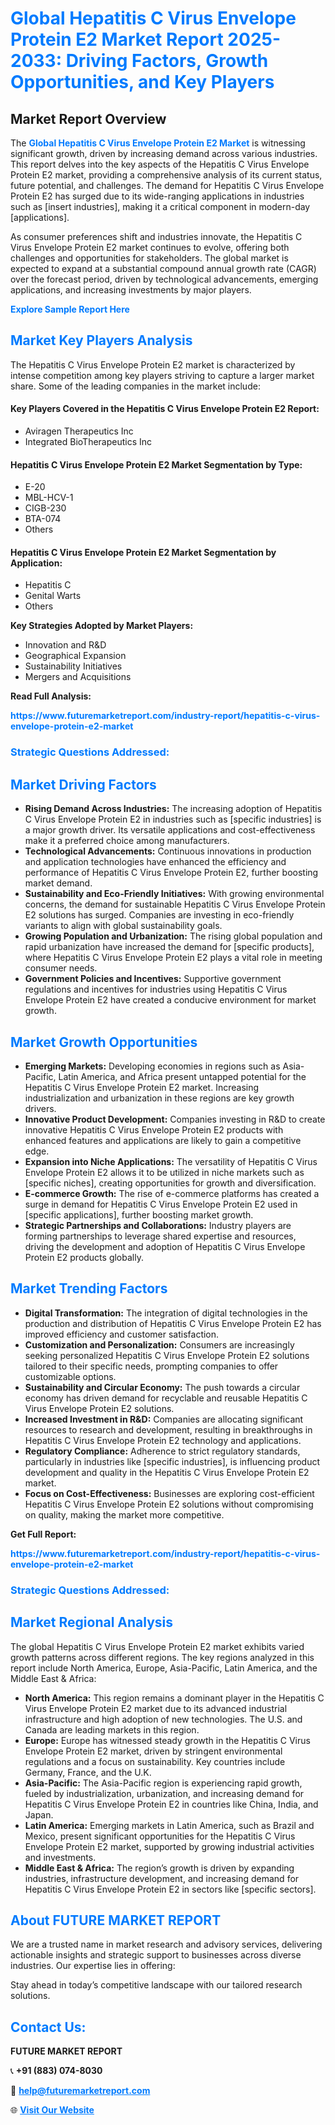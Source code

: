 <h1 style="color: #007BFF;">Global Hepatitis C Virus Envelope Protein E2 Market Report 2025-2033: Driving Factors, Growth Opportunities, and Key Players</h1>

<section id="overview">
<h2>Market Report Overview</h2>
<p>The <a href="https://www.futuremarketreport.com/industry-report/hepatitis-c-virus-envelope-protein-e2-market" style="color: #007BFF; text-decoration: none;"><strong>Global Hepatitis C Virus Envelope Protein E2 Market</strong></a> is witnessing significant growth, driven by increasing demand across various industries. This report delves into the key aspects of the Hepatitis C Virus Envelope Protein E2 market, providing a comprehensive analysis of its current status, future potential, and challenges. The demand for Hepatitis C Virus Envelope Protein E2 has surged due to its wide-ranging applications in industries such as [insert industries], making it a critical component in modern-day [applications].</p>
<p>As consumer preferences shift and industries innovate, the Hepatitis C Virus Envelope Protein E2 market continues to evolve, offering both challenges and opportunities for stakeholders. The global market is expected to expand at a substantial compound annual growth rate (CAGR) over the forecast period, driven by technological advancements, emerging applications, and increasing investments by major players.</p>
</section>

<section id="overview">
<p><a href="https://www.futuremarketreport.com/request-sample/reportId=53862" style="color: #007BFF; text-decoration: none;"><strong>Explore Sample Report Here</strong></a></p>
</section>

<section id="key-players">
<h2 style="color: #007BFF;">Market Key Players Analysis</h2>
<p>The Hepatitis C Virus Envelope Protein E2 market is characterized by intense competition among key players striving to capture a larger market share. Some of the leading companies in the market include:</p>
<h4>Key Players Covered in the Hepatitis C Virus Envelope Protein E2 Report:</h4>
<ul><li>Aviragen Therapeutics Inc</li><li>Integrated BioTherapeutics Inc</li></ul>
<h4>Hepatitis C Virus Envelope Protein E2 Market Segmentation by Type:</h4>
<ul><li>E-20</li><li>MBL-HCV-1</li><li>CIGB-230</li><li>BTA-074</li><li>Others</li></ul>

<h4>Hepatitis C Virus Envelope Protein E2 Market Segmentation by Application:</h4>
<ul><li>Hepatitis C</li><li>Genital Warts</li><li>Others</li></ul>
<p><strong>Key Strategies Adopted by Market Players:</strong></p>
<ul>
<li>Innovation and R&D</li>
<li>Geographical Expansion</li>
<li>Sustainability Initiatives</li>
<li>Mergers and Acquisitions</li>
</ul>
</section>

<section>
<p><strong>Read Full Analysis: </strong></p><a href="https://www.futuremarketreport.com/industry-report/hepatitis-c-virus-envelope-protein-e2-market" style="color: #007BFF; text-decoration: none;"><strong>https://www.futuremarketreport.com/industry-report/hepatitis-c-virus-envelope-protein-e2-market</strong></a>
<h3 style="color: #007BFF;">Strategic Questions Addressed:</h3>
</section>

<section id="driving-factors">
<h2 style="color: #007BFF;">Market Driving Factors</h2>
<ul>
<li><strong>Rising Demand Across Industries:</strong> The increasing adoption of Hepatitis C Virus Envelope Protein E2 in industries such as [specific industries] is a major growth driver. Its versatile applications and cost-effectiveness make it a preferred choice among manufacturers.</li>
<li><strong>Technological Advancements:</strong> Continuous innovations in production and application technologies have enhanced the efficiency and performance of Hepatitis C Virus Envelope Protein E2, further boosting market demand.</li>
<li><strong>Sustainability and Eco-Friendly Initiatives:</strong> With growing environmental concerns, the demand for sustainable Hepatitis C Virus Envelope Protein E2 solutions has surged. Companies are investing in eco-friendly variants to align with global sustainability goals.</li>
<li><strong>Growing Population and Urbanization:</strong> The rising global population and rapid urbanization have increased the demand for [specific products], where Hepatitis C Virus Envelope Protein E2 plays a vital role in meeting consumer needs.</li>
<li><strong>Government Policies and Incentives:</strong> Supportive government regulations and incentives for industries using Hepatitis C Virus Envelope Protein E2 have created a conducive environment for market growth.</li>
</ul>
</section>

<section id="growth-opportunities">
<h2 style="color: #007BFF;">Market Growth Opportunities</h2>
<ul>
<li><strong>Emerging Markets:</strong> Developing economies in regions such as Asia-Pacific, Latin America, and Africa present untapped potential for the Hepatitis C Virus Envelope Protein E2 market. Increasing industrialization and urbanization in these regions are key growth drivers.</li>
<li><strong>Innovative Product Development:</strong> Companies investing in R&D to create innovative Hepatitis C Virus Envelope Protein E2 products with enhanced features and applications are likely to gain a competitive edge.</li>
<li><strong>Expansion into Niche Applications:</strong> The versatility of Hepatitis C Virus Envelope Protein E2 allows it to be utilized in niche markets such as [specific niches], creating opportunities for growth and diversification.</li>
<li><strong>E-commerce Growth:</strong> The rise of e-commerce platforms has created a surge in demand for Hepatitis C Virus Envelope Protein E2 used in [specific applications], further boosting market growth.</li>
<li><strong>Strategic Partnerships and Collaborations:</strong> Industry players are forming partnerships to leverage shared expertise and resources, driving the development and adoption of Hepatitis C Virus Envelope Protein E2 products globally.</li>
</ul>
</section>

<section id="trending-factors">
<h2 style="color: #007BFF;">Market Trending Factors</h2>
<ul>
<li><strong>Digital Transformation:</strong> The integration of digital technologies in the production and distribution of Hepatitis C Virus Envelope Protein E2 has improved efficiency and customer satisfaction.</li>
<li><strong>Customization and Personalization:</strong> Consumers are increasingly seeking personalized Hepatitis C Virus Envelope Protein E2 solutions tailored to their specific needs, prompting companies to offer customizable options.</li>
<li><strong>Sustainability and Circular Economy:</strong> The push towards a circular economy has driven demand for recyclable and reusable Hepatitis C Virus Envelope Protein E2 solutions.</li>
<li><strong>Increased Investment in R&D:</strong> Companies are allocating significant resources to research and development, resulting in breakthroughs in Hepatitis C Virus Envelope Protein E2 technology and applications.</li>
<li><strong>Regulatory Compliance:</strong> Adherence to strict regulatory standards, particularly in industries like [specific industries], is influencing product development and quality in the Hepatitis C Virus Envelope Protein E2 market.</li>
<li><strong>Focus on Cost-Effectiveness:</strong> Businesses are exploring cost-efficient Hepatitis C Virus Envelope Protein E2 solutions without compromising on quality, making the market more competitive.</li>
</ul>
</section>

<section>
<p><strong>Get Full Report: </strong></p><a href="https://www.futuremarketreport.com/industry-report/hepatitis-c-virus-envelope-protein-e2-market" style="color: #007BFF; text-decoration: none;"><strong>https://www.futuremarketreport.com/industry-report/hepatitis-c-virus-envelope-protein-e2-market</strong></a>
<h3 style="color: #007BFF;">Strategic Questions Addressed:</h3>
</section>


<section id="regional-analysis">
<h2 style="color: #007BFF;">Market Regional Analysis</h2>
<p>The global Hepatitis C Virus Envelope Protein E2 market exhibits varied growth patterns across different regions. The key regions analyzed in this report include North America, Europe, Asia-Pacific, Latin America, and the Middle East & Africa:</p>
<ul>
<li><strong>North America:</strong> This region remains a dominant player in the Hepatitis C Virus Envelope Protein E2 market due to its advanced industrial infrastructure and high adoption of new technologies. The U.S. and Canada are leading markets in this region.</li>
<li><strong>Europe:</strong> Europe has witnessed steady growth in the Hepatitis C Virus Envelope Protein E2 market, driven by stringent environmental regulations and a focus on sustainability. Key countries include Germany, France, and the U.K.</li>
<li><strong>Asia-Pacific:</strong> The Asia-Pacific region is experiencing rapid growth, fueled by industrialization, urbanization, and increasing demand for Hepatitis C Virus Envelope Protein E2 in countries like China, India, and Japan.</li>
<li><strong>Latin America:</strong> Emerging markets in Latin America, such as Brazil and Mexico, present significant opportunities for the Hepatitis C Virus Envelope Protein E2 market, supported by growing industrial activities and investments.</li>
<li><strong>Middle East & Africa:</strong> The region’s growth is driven by expanding industries, infrastructure development, and increasing demand for Hepatitis C Virus Envelope Protein E2 in sectors like [specific sectors].</li>
</ul>
</section>

<footer>
<h2 style="color: #007BFF;">About FUTURE MARKET REPORT</h2>
<p>We are a trusted name in market research and advisory services, delivering actionable insights and strategic support to businesses across diverse industries. Our expertise lies in offering:</p>

<p>Stay ahead in today’s competitive landscape with our tailored research solutions.</p>

<h2 style="color: #007BFF;">Contact Us:</h2>
<p><strong>FUTURE MARKET REPORT</strong></p>
<p>📞 <strong>+91 (883) 074-8030</strong></p>
<p>📧 <strong><a href="mailto:help@futuremarketreport.com" style="color: #007BFF;">help@futuremarketreport.com</a></strong></p>
<p>🌐 <strong><a href="https://www.futuremarketreport.com/" style="color: #007BFF;">Visit Our Website</a></strong></p>
</footer>